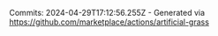 Commits: 2024-04-29T17:12:56.255Z - Generated via https://github.com/marketplace/actions/artificial-grass
<br>
